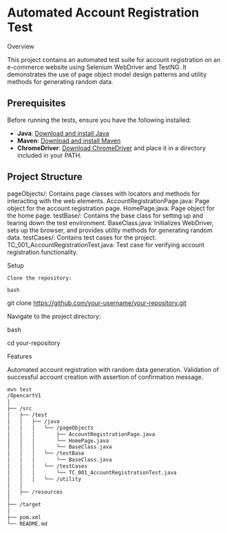 # Automated Account Registration Test
Overview

This project contains an automated test suite for account registration on an e-commerce website using Selenium WebDriver and TestNG. It demonstrates the use of page object model design patterns and utility methods for generating random data.
## Prerequisites

Before running the tests, ensure you have the following installed:

- **Java**: [Download and install Java](https://www.oracle.com/java/technologies/javase-jdk11-downloads.html)
- **Maven**: [Download and install Maven](https://maven.apache.org/download.cgi)
- **ChromeDriver**: [Download ChromeDriver](https://sites.google.com/a/chromium.org/chromedriver/downloads) and place it in a directory included in your PATH.

## Project Structure
pageObjects/: Contains page classes with locators and methods for interacting with the web elements.
AccountRegistrationPage.java: Page object for the account registration page.
HomePage.java: Page object for the home page.
testBase/: Contains the base class for setting up and tearing down the test environment.
BaseClass.java: Initializes WebDriver, sets up the browser, and provides utility methods for generating random data.
testCases/: Contains test cases for the project.
TC_001_AccountRegistrationTest.java: Test case for verifying account registration functionality.

Setup

    Clone the repository:

    bash

git clone https://github.com/your-username/your-repository.git

Navigate to the project directory:

bash

cd your-repository

Features

Automated account registration with random data generation.
Validation of successful account creation with assertion of confirmation message.

```bash
mvn test
/OpencartV1
│
├── /src
│   ├── /test
│   │   ├── /java
│   │   │   └── /pageObjects
│   │   │       ├── AccountRegistrationPage.java
│   │   │       └── HomePage.java
│   │   │       └── BaseClass.java
│   │   │   └── /testBase
│   │   │       └── BaseClass.java
│   │   │   └── /testCases
│   │   │       └── TC_001_AccountRegistrationTest.java
│   │   │   └── /utility
│   │
│   ├── /resources
│
├── /target
│
├── pom.xml
└── README.md
```
